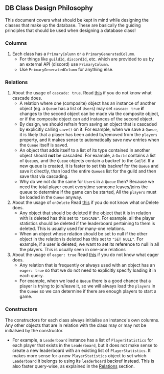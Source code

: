 ## DB Class Design Philosophy

This document covers what should be kept in mind while designing the classes that make up the database. These are basically the guiding principles that should be used when designing a database class!

### Columns

1. Each class has a `PrimaryColumn` or a `PrimaryGeneratedColumn`.
    - For things like `guildId`, `discordId`, etc. which are provided to us by an external API (discord) use `PrimaryColumn`.
    - Use `PrimaryGeneratedColumn` for anything else.

### Relations
1. About the usage of `cascade: true`. Read [this](https://typeorm.io/relations#relation-options) if you do not know what cascade does.
    - A relation where one (composite) object has an instance of another object (eg. a `Queue` has a list of `User`s) may set `cascae: true` **if** changes to the second object can be made via the composite object, or if the composite object can add instances of the second object.
    - By design, we should refrain from saving an object that is cascaded by explicitly calling `save()` on it. For example, when we save a `Queue`, it is likely that a player has been added to/removed from the `players` property, and it makes sense to automatically save new entries when the `Queue` itself is saved.
    - An object that adds itself to a list of its type contained in another object should **not** be cascaded. For example, a `Guild` contains a list of `Queue`s, and the `Queue` objects contain a backref to the `Guild`. If a new queue is created, it is faster to set this backref for the `Queue` and save it directly, than load the entire `Queue`s list for the guild and then save that via cascading.
    - Why do we not do the same for `User`s in a `Queue` then? Because we need the total player count everytime someone leaves/joins the queue to determine if the game can be started, All the `players` must be loaded in the `Queue` anyway.
2. About the usage of `onDelete` Read [this](https://typeorm.io/relations#relation-options) if you do not know what onDelete does.
   - Any object that should be deleted if the object that it is in relation with is deleted has this set to `"CASCADE"`. For example, all the player statistics should be deleted if the leaderboard pertaining to them is deleted. This is usually used for many-one relations.
   - When an object whose relation should be set to null if the other object in the relation is deleted has this set to `"SET NULL"`. For example, if a user is deleted, we want to set its reference to null in all the players. This is usually seen in one-one relations 
3. About the usage of `eager: true` Read [this](https://typeorm.io/relations#relation-options) if you do not know what eager does.
    - Any relation that is frequently or always used with an object has an `eager: true` so that we do not need to explicitly specify loading it in each query.
    - For example, when we load a `Queue` there is a good chance that a player is trying to join/leave it, so we will always load the `players` in the `Queue` so we can determine if there are enough players to start a game.

### Constructors

The constructors for each class always initialise an instance's own columns. Any other objects that are in relation with the class may or may not be initialsied by the constructor.
- For example, a `Leaderboard` instance has a list of `PlayerStatistics` for each player that exists in the `Leaderboard`, but it does not make sense to create a new leaderboard with an existing list of `PlayerStatistics`. It makes more sense for a new `PlayerStatistics` object to set which `Leaderboard` it belongs to using its `leaderboard` backref instead. This is also faster query-wise, as explained in the [Relations](#relations) section.